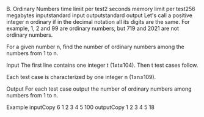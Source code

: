 B. Ordinary Numbers
time limit per test2 seconds
memory limit per test256 megabytes
inputstandard input
outputstandard output
Let's call a positive integer n ordinary if in the decimal notation all its digits are the same. For example, 1, 2 and 99 are ordinary numbers, but 719 and 2021 are not ordinary numbers.

For a given number n, find the number of ordinary numbers among the numbers from 1 to n.

Input
The first line contains one integer t (1≤t≤104). Then t test cases follow.

Each test case is characterized by one integer n (1≤n≤109).

Output
For each test case output the number of ordinary numbers among numbers from 1 to n.

Example
inputCopy
6
1
2
3
4
5
100
outputCopy
1
2
3
4
5
18